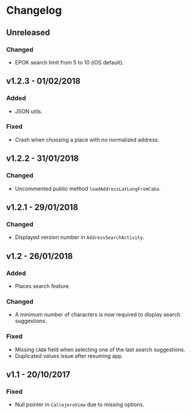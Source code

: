 # Changelog

## Unreleased

### Changed
- EPOK search limit from 5 to 10 (iOS default).

## v1.2.3 - 01/02/2018

### Added
- JSON utils.

### Fixed
- Crash when choosing a place with no normalized address.

## v1.2.2 - 31/01/2018

### Changed
- Uncommented public method `loadAddressLatLongFromCaba`.

## v1.2.1 - 29/01/2018

### Changed
- Displayed version number in `AddressSearchActivity`.

## v1.2 - 26/01/2018

### Added
- Places search feature.

### Changed
- A minimum number of characters is now required to display search suggestions.

### Fixed
- Missing `CABA` field when selecting one of the last search suggestions.
- Duplicated values issue after resuming app.

## v1.1 - 20/10/2017

### Fixed
- Null pointer in `CallejeroView` due to missing options.